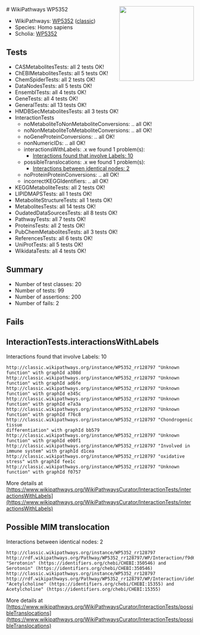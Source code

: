 <img style="float: right; width: 200px" src="https://upload.wikimedia.org/wikipedia/commons/thumb/8/83/Wplogo_with_text_500.png/640px-Wplogo_with_text_500.png" />
# WikiPathways WP5352

* WikiPathways: [WP5352](https://wikipathways.org/pathways/WP5352) ([classic](https://classic.wikipathways.org/instance/WP5352))
* Species: Homo sapiens
* Scholia: [WP5352](https://scholia.toolforge.org/wikipathways/WP5352)
## Tests
* CASMetabolitesTests: all 2 tests OK!
* ChEBIMetabolitesTests: all 5 tests OK!
* ChemSpiderTests: all 2 tests OK!
* DataNodesTests: all 5 tests OK!
* EnsemblTests: all 4 tests OK!
* GeneTests: all 4 tests OK!
* GeneralTests: all 13 tests OK!
* HMDBSecMetabolitesTests: all 3 tests OK!
* InteractionTests
    * noMetaboliteToNonMetaboliteConversions: .. all OK!
    * noNonMetaboliteToMetaboliteConversions: .. all OK!
    * noGeneProteinConversions: .. all OK!
    * nonNumericIDs: .. all OK!
    * interactionsWithLabels: .x we found 1 problem(s):
        * [Interactions found that involve Labels: 10](#fe97a8b8)
    * possibleTranslocations: .x we found 1 problem(s):
        * [Interactions between identical nodes: 2](#1c118207)
    * noProteinProteinConversions: .. all OK!
    * incorrectKEGGIdentifiers: .. all OK!
* KEGGMetaboliteTests: all 2 tests OK!
* LIPIDMAPSTests: all 1 tests OK!
* MetaboliteStructureTests: all 1 tests OK!
* MetabolitesTests: all 14 tests OK!
* OudatedDataSourcesTests: all 8 tests OK!
* PathwayTests: all 7 tests OK!
* ProteinsTests: all 2 tests OK!
* PubChemMetabolitesTests: all 3 tests OK!
* ReferencesTests: all 6 tests OK!
* UniProtTests: all 5 tests OK!
* WikidataTests: all 4 tests OK!


## Summary

* Number of test classes: 20
* Number of tests: 99
* Number of assertions: 200
* Number of fails: 2

## Fails

<a name="fe97a8b8" />

## InteractionTests.interactionsWithLabels

Interactions found that involve Labels: 10
```
http://classic.wikipathways.org/instance/WP5352_rr128797 "Unknown function" with graphId a308d
http://classic.wikipathways.org/instance/WP5352_rr128797 "Unknown function" with graphId ad6fe
http://classic.wikipathways.org/instance/WP5352_rr128797 "Unknown function" with graphId e345c
http://classic.wikipathways.org/instance/WP5352_rr128797 "Unknown function" with graphId e7a3a
http://classic.wikipathways.org/instance/WP5352_rr128797 "Unknown function" with graphId f76c8
http://classic.wikipathways.org/instance/WP5352_rr128797 "Chondrogenic tissue 
differentiation" with graphId bb579
http://classic.wikipathways.org/instance/WP5352_rr128797 "Unknown function" with graphId e00f1
http://classic.wikipathways.org/instance/WP5352_rr128797 "Involved in
immune system" with graphId d1cea
http://classic.wikipathways.org/instance/WP5352_rr128797 "oxidative
stress" with graphId fee1c
http://classic.wikipathways.org/instance/WP5352_rr128797 "Unknown function" with graphId f0757
```

More details at [https://www.wikipathways.org/WikiPathwaysCurator/InteractionTests/interactionsWithLabels](https://www.wikipathways.org/WikiPathwaysCurator/InteractionTests/interactionsWithLabels)

<a name="1c118207" />

## Possible MIM translocation

Interactions between identical nodes: 2
```
http://classic.wikipathways.org/instance/WP5352_rr128797 http://rdf.wikipathways.org/Pathway/WP5352_rr128797/WP/Interaction/f9d65 "Serotonin" (https://identifiers.org/chebi/CHEBI:350546) and 
Serotonin" (https://identifiers.org/chebi/CHEBI:350546)
http://classic.wikipathways.org/instance/WP5352_rr128797 http://rdf.wikipathways.org/Pathway/WP5352_rr128797/WP/Interaction/ide9de4542 "Acetylcholine" (https://identifiers.org/chebi/CHEBI:15355) and 
Acetylcholine" (https://identifiers.org/chebi/CHEBI:15355)
```

More details at [https://www.wikipathways.org/WikiPathwaysCurator/InteractionTests/possibleTranslocations](https://www.wikipathways.org/WikiPathwaysCurator/InteractionTests/possibleTranslocations)

